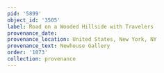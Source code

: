 ```yaml
---
pid: '5899'
object_id: '3505'
label: Road on a Wooded Hillside with Travelers
provenance_date:
provenance_location: United States, New York, NY
provenance_text: Newhouse Gallery
order: '1073'
collection: provenance
---
```

